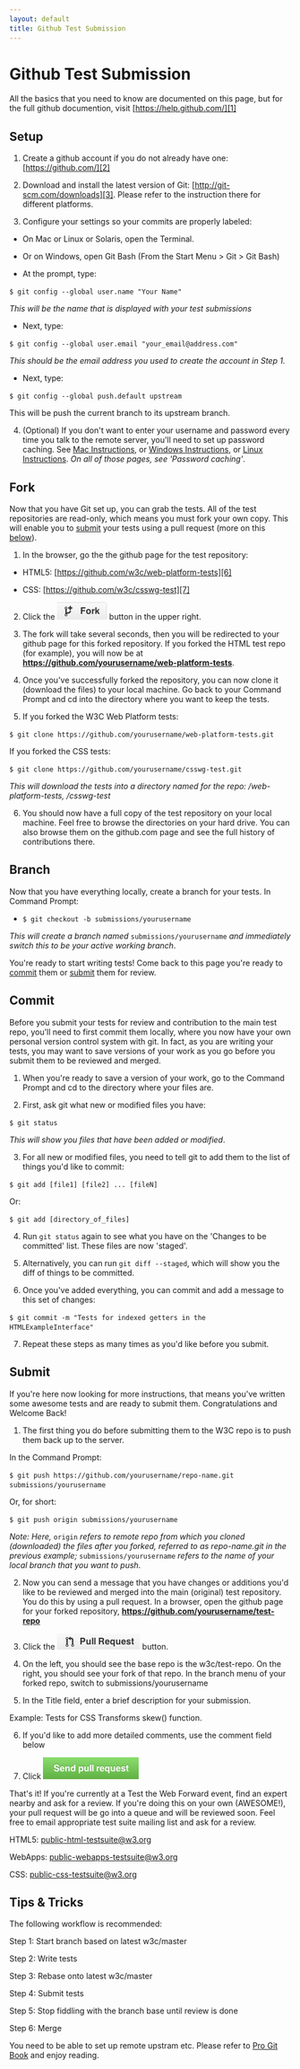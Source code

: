```yaml
---
layout: default
title: Github Test Submission
---
```


# Github Test Submission

All the basics that you need to know are documented on this page, but for the
full github documention, visit [https://help.github.com/][1]

## Setup

1. Create a github account if you do not already have one:
[https://github.com/][2]

2. Download and install the latest version of Git:
[http://git-scm.com/downloads][3]. Please refer to the instruction there for
different platforms.

3. Configure your settings so your commits are properly labeled:

* On Mac or Linux or Solaris, open the Terminal.

* Or on Windows, open Git Bash (From the Start Menu > Git > Git Bash)

* At the prompt, type:

`$ git config --global user.name "Your Name"`

_This will be the name that is displayed with your test submissions_

* Next, type:

`$ git config --global user.email "your_email@address.com"`

_This should be the email address you used to create the account in Step 1._

* Next, type:

`$ git config --global push.default upstream`

This will be push the current branch to its upstream branch.

4. (Optional) If you don't want to enter your username and password every
time you talk to the remote server, you'll need to set up password caching.
See [Mac Instructions][4], or [Windows Instructions][5], or
[Linux Instructions][17]. _On all of those pages, see 'Password caching'_.

## Fork

Now that you have Git set up, you can grab the tests. All of the test
repositories are read-only, which means you must fork your own copy. This
will enable you to [submit][13] your tests using a pull request (more on this
[below][13]).

1. In the browser, go the the github page for the test repository:

* HTML5: [https://github.com/w3c/web-platform-tests][6]

* CSS: [https://github.com/w3c/csswg-test][7]

2. Click the ![forkbtn.png][8] button in the upper right.

3. The fork will take several seconds, then you will be redirected to your
github page for this forked repository. If you forked the HTML test repo (for
example), you will now be at
**https://github.com/yourusername/web-platform-tests**.

4. Once you've successfully forked the repository, you can now clone it
(download the files) to your local machine. Go back to your Command Prompt
and cd into the directory where you want to keep the tests.

5. If you forked the W3C Web Platform tests:

`$ git clone https://github.com/yourusername/web-platform-tests.git`

If you forked the CSS tests:

`$ git clone https://github.com/yourusername/csswg-test.git`

_This will download the tests into a directory named for the repo:
/web-platform-tests, /csswg-test_

6. You should now have a full copy of the test repository on your local
machine. Feel free to browse the directories on your hard drive. You can also
browse them on the github.com page and see the full history of contributions
there.

## Branch

Now that you have everything locally, create a branch for your tests. In
Command Prompt:

* `$ git checkout -b submissions/yourusername`

_This will create a branch named_ `submissions/yourusername`
_and immediately switch this to be your active working branch_.

You're ready to start writing tests! Come back to this page you're ready to
[commit][12] them or [submit][13] them for review.

## Commit

Before you submit your tests for review and contribution to the main test
repo, you'll need to first commit them locally, where you now have your own
personal version control system with git. In fact, as you are writing your
tests, you may want to save versions of your work as you go before you submit
them to be reviewed and merged.

1. When you're ready to save a version of your work, go to the Command
Prompt and cd to the directory where your files are.

2. First, ask git what new or modified files you have:

`$ git status `

_This will show you files that have been added or modified_.

3. For all new or modified files, you need to tell git to add them to the
list of things you'd like to commit:

`$ git add [file1] [file2] ... [fileN] `

Or:

`$ git add [directory_of_files]`

4. Run `git status` again to see what you have on the 'Changes to be
committed' list. These files are now 'staged'.

5. Alternatively, you can run `git diff --staged`, which will show you the
diff of things to be committed.

6. Once you've added everything, you can commit and add a message to this
set of changes:

`$ git commit -m "Tests for indexed getters in the HTMLExampleInterface" `

7. Repeat these steps as many times as you'd like before you submit.

## Submit

If you're here now looking for more instructions, that means you've written
some awesome tests and are ready to submit them. Congratulations and Welcome
Back!

1. The first thing you do before submitting them to the W3C repo is to push
them back up to the server.

In the Command Prompt:

`$ git push https://github.com/yourusername/repo-name.git
submissions/yourusername`

Or, for short:

`$ git push origin submissions/yourusername`

_Note: Here,_ `origin` _refers to remote repo from which you cloned
(downloaded) the files after you forked, referred to as repo-name.git in the
previous example;_ `submissions/yourusername` _refers to the name of your
local branch that you want to push_.

2. Now you can send a message that you have changes or additions you'd like
to be reviewed and merged into the main (original) test repository. You do
this by using a pull request. In a browser, open the github page for your
forked repository, **https://github.com/yourusername/test-repo**

3. Click the ![pullrequestbtn.png][9] button.

4. On the left, you should see the base repo is the w3c/test-repo. On the
right, you should see your fork of that repo. In the branch menu of your
forked repo, switch to submissions/yourusername

5. In the Title field, enter a brief description for your submission.

Example: Tests for CSS Transforms skew() function.

6. If you'd like to add more detailed comments, use the comment field below

7. Click ![sendpullrequest.png][10]

That's it! If you're currently at a Test the Web Forward event, find an
expert nearby and ask for a review. If you're doing this on your own
(AWESOME!), your pull request will be go into a queue and will be reviewed
soon. Feel free to email appropriate test suite mailing list and ask for a
review.

HTML5:
[public-html-testsuite@w3.org][14]

WebApps:
[public-webapps-testsuite@w3.org][15]

CSS:
[public-css-testsuite@w3.org][16]

## Tips & Tricks

The following workflow is recommended:

Step 1: Start branch based on latest w3c/master

Step 2: Write tests

Step 3: Rebase onto latest w3c/master

Step 4: Submit tests

Step 5: Stop fiddling with the branch base until review is done

Step 6: Merge

You need to be able to set up remote upstram etc. Please refer to [Pro Git
Book][18] and enjoy reading.

[1]: https://help.github.com/
[2]: https://github.com/
[3]: http://git-scm.com/downloads
[4]: https://help.github.com/articles/set-up-git#platform-mac
[5]: https://help.github.com/articles/set-up-git#platform-windows
[6]: https://github.com/w3c/web-platform-tests
[7]: https://github.com/w3c/csswg-test
[8]: forkbtn.png
[9]: pullrequestbtn.png
[10]: sendpullrequest.png
[11]: #branch
[12]: #commit
[13]: #submit
[14]: mailto:public-html-testsuite%40w3.org
[15]: mailto:public-webapps-testsuite%40w3.org
[16]: mailto:public-css-testsuite%40w3.org
[17]: https://help.github.com/articles/set-up-git#platform-linux
[18]: http://git-scm.com/book
